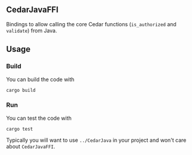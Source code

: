## CedarJavaFFI
Bindings to allow calling the core Cedar functions (`is_authorized` and `validate`) from Java.

## Usage

### Build
You can build the code with
```shell
cargo build
```

### Run
You can test the code with
```shell
cargo test
```


Typically you will want to use `../CedarJava` in your project and won't care about `CedarJavaFFI`.
